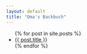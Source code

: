 ```yaml
---
layout: default
title: "Oma's Backbuch"
---
```


<div>
<ul>
    {% for post in site.posts %}
        <li><a href="{{ post.url }}">{{ post.title }}</a></li>
    {% endfor %}
</ul>
</div>
